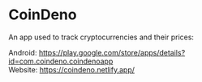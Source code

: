 # CoinDeno

An app used to track cryptocurrencies and their prices:

Android: https://play.google.com/store/apps/details?id=com.coindeno.coindenoapp \
Website: https://coindeno.netlify.app/
